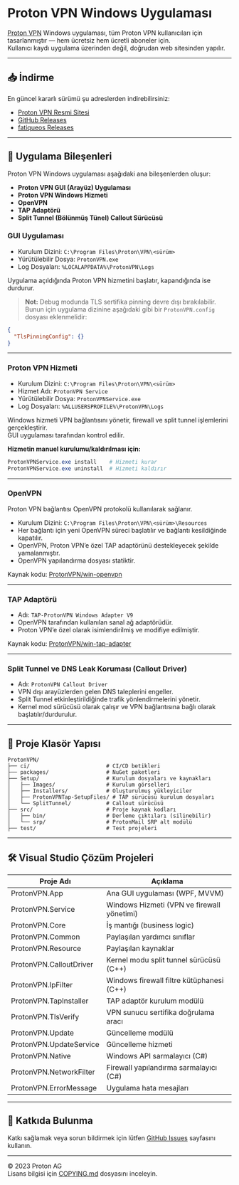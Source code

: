 
# Proton VPN Windows Uygulaması

[Proton VPN](https://protonvpn.com) Windows uygulaması, tüm Proton VPN kullanıcıları için tasarlanmıştır — hem ücretsiz hem ücretli aboneler için.  
Kullanıcı kaydı uygulama üzerinden değil, doğrudan web sitesinden yapılır.

---

## 📥 İndirme

En güncel kararlı sürümü şu adreslerden indirebilirsiniz:

- [Proton VPN Resmi Sitesi](https://protonvpn.com/download)  
- [GitHub Releases](https://github.com/ProtonVPN/win-app/releases/latest)
- [fatiqueos Releases](https://github.com/fatiqueos/proton-vpn/releases)
---

## 🧩 Uygulama Bileşenleri

Proton VPN Windows uygulaması aşağıdaki ana bileşenlerden oluşur:

- **Proton VPN GUI (Arayüz) Uygulaması**  
- **Proton VPN Windows Hizmeti**  
- **OpenVPN**  
- **TAP Adaptörü**  
- **Split Tunnel (Bölünmüş Tünel) Callout Sürücüsü**

### GUI Uygulaması

- Kurulum Dizini: `C:\Program Files\Proton\VPN\<sürüm>`  
- Yürütülebilir Dosya: `ProtonVPN.exe`  
- Log Dosyaları: `%LOCALAPPDATA%\ProtonVPN\Logs`  

Uygulama açıldığında Proton VPN hizmetini başlatır, kapandığında ise durdurur.

> **Not:** Debug modunda TLS sertifika pinning devre dışı bırakılabilir. Bunun için uygulama dizinine aşağıdaki gibi bir `ProtonVPN.config` dosyası eklenmelidir:

```json
{
  "TlsPinningConfig": {}
}
```

---

### Proton VPN Hizmeti

- Kurulum Dizini: `C:\Program Files\Proton\VPN\<sürüm>`  
- Hizmet Adı: `ProtonVPN Service`  
- Yürütülebilir Dosya: `ProtonVPNService.exe`  
- Log Dosyaları: `%ALLUSERSPROFILE%\ProtonVPN\Logs`  

Windows hizmeti VPN bağlantısını yönetir, firewall ve split tunnel işlemlerini gerçekleştirir.  
GUI uygulaması tarafından kontrol edilir.

**Hizmetin manuel kurulumu/kaldırılması için:**

```powershell
ProtonVPNService.exe install    # Hizmeti kurar
ProtonVPNService.exe uninstall  # Hizmeti kaldırır
```

---

### OpenVPN

Proton VPN bağlantısı OpenVPN protokolü kullanılarak sağlanır.

- Kurulum Dizini: `C:\Program Files\Proton\VPN\<sürüm>\Resources`  
- Her bağlantı için yeni OpenVPN süreci başlatılır ve bağlantı kesildiğinde kapatılır.  
- OpenVPN, Proton VPN’e özel TAP adaptörünü destekleyecek şekilde yamalanmıştır.  
- OpenVPN yapılandırma dosyası statiktir.

Kaynak kodu: [ProtonVPN/win-openvpn](https://github.com/ProtonVPN/win-openvpn)

---

### TAP Adaptörü

- Adı: `TAP-ProtonVPN Windows Adapter V9`  
- OpenVPN tarafından kullanılan sanal ağ adaptörüdür.  
- Proton VPN’e özel olarak isimlendirilmiş ve modifiye edilmiştir.  

Kaynak kodu: [ProtonVPN/win-tap-adapter](https://github.com/ProtonVPN/win-tap-adapter)

---

### Split Tunnel ve DNS Leak Koruması (Callout Driver)

- Adı: `ProtonVPN Callout Driver`  
- VPN dışı arayüzlerden gelen DNS taleplerini engeller.  
- Split Tunnel etkinleştirildiğinde trafik yönlendirmelerini yönetir.  
- Kernel mod sürücüsü olarak çalışır ve VPN bağlantısına bağlı olarak başlatılır/durdurulur.

---

## 📂 Proje Klasör Yapısı

```plaintext
ProtonVPN/
├── ci/                        # CI/CD betikleri
├── packages/                  # NuGet paketleri
├── Setup/                     # Kurulum dosyaları ve kaynakları
│   ├── Images/                # Kurulum görselleri
│   ├── Installers/            # Oluşturulmuş yükleyiciler
│   ├── ProtonVPNTap-SetupFiles/ # TAP sürücüsü kurulum dosyaları
│   └── SplitTunnel/           # Callout sürücüsü
├── src/                       # Proje kaynak kodları
│   ├── bin/                   # Derleme çıktıları (silinebilir)
│   └── srp/                   # ProtonMail SRP alt modülü
├── test/                      # Test projeleri
```

---

## 🛠️ Visual Studio Çözüm Projeleri

| Proje Adı                   | Açıklama                                     |
|-----------------------------|----------------------------------------------|
| ProtonVPN.App               | Ana GUI uygulaması (WPF, MVVM)                |
| ProtonVPN.Service           | Windows Hizmeti (VPN ve firewall yönetimi)   |
| ProtonVPN.Core              | İş mantığı (business logic)                    |
| ProtonVPN.Common            | Paylaşılan yardımcı sınıflar                   |
| ProtonVPN.Resource          | Paylaşılan kaynaklar                            |
| ProtonVPN.CalloutDriver     | Kernel modu split tunnel sürücüsü (C++)       |
| ProtonVPN.IpFilter          | Windows firewall filtre kütüphanesi (C++)     |
| ProtonVPN.TapInstaller      | TAP adaptör kurulum modülü                      |
| ProtonVPN.TlsVerify         | VPN sunucu sertifika doğrulama aracı           |
| ProtonVPN.Update            | Güncelleme modülü                              |
| ProtonVPN.UpdateService     | Güncelleme hizmeti                             |
| ProtonVPN.Native            | Windows API sarmalayıcı (C#)                   |
| ProtonVPN.NetworkFilter     | Firewall yapılandırma sarmalayıcı (C#)         |
| ProtonVPN.ErrorMessage      | Uygulama hata mesajları                         |

---

## 📢 Katkıda Bulunma

Katkı sağlamak veya sorun bildirmek için lütfen [GitHub Issues](https://github.com/ProtonVPN/win-app/issues) sayfasını kullanın.

---

© 2023 Proton AG  
Lisans bilgisi için [COPYING.md](COPYING.md) dosyasını inceleyin.
